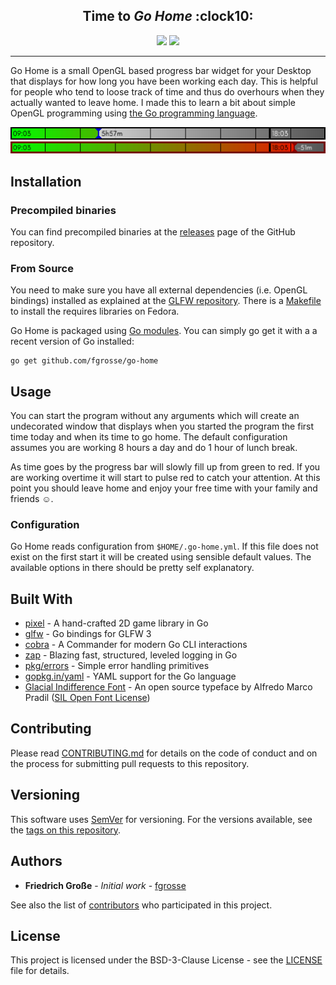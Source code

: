 <h2 align="center">Time to <i>Go Home</i> :clock10:</h2>
<p align="center">
	<a href="https://github.com/fgrosse/go-home/releases"><img src="https://img.shields.io/github/tag/fgrosse/go-home.svg?label=version&color=brightgreen"></a>
	<a href="https://github.com/fgrosse/go-home/blob/master/LICENSE"><img src="https://img.shields.io/badge/license-BSD--3--Clause-blue.svg"></a>
</p>

---

Go Home is a small OpenGL based progress bar widget for your Desktop that
displays for how long you have been working each day. This is helpful for people
who tend to loose track of time and thus do overhours when they actually wanted
to leave home. I made this to learn a bit about simple OpenGL programming using
[the Go programming language][go].

<p align="center">
<img src="assets/screenshot_01.png">
<img src="assets/screenshot_02.png">
</p>

## Installation

### Precompiled binaries

You can find precompiled binaries at the [releases] page of the GitHub
repository.

### From Source

You need to make sure you have all external dependencies (i.e. OpenGL bindings)
installed as explained at the [GLFW repository][external-deps].
There is a [Makefile](Makefile) to install the requires libraries on Fedora.

Go Home is packaged using [Go modules][go-modules]. You can simply go get it
with a a recent version of Go installed:

```
go get github.com/fgrosse/go-home
```

## Usage

You can start the program without any arguments which will create an
undecorated window that displays when you started the program the first time
today and when its time to go home. The default configuration assumes you are
working 8 hours a day and do 1 hour of lunch break.

As time goes by the progress bar will slowly fill up from green to red. If you 
are working overtime it will start to pulse red to catch your attention. At this
point you should leave home and enjoy your free time with your family and
friends :relaxed:.

### Configuration

Go Home reads configuration from `$HOME/.go-home.yml`. If this file does not
exist on the first start it will be created using sensible default values.
The available options in there should be pretty self explanatory.

## Built With

* [pixel](github.com/faiface/pixel) - A hand-crafted 2D game library in Go
* [glfw](github.com/go-gl/glfw) - Go bindings for GLFW 3
* [cobra](github.com/spf13/cobra) - A Commander for modern Go CLI interactions 
* [zap](https://github.com/uber-go/zap) - Blazing fast, structured, leveled logging in Go
* [pkg/errors](https://github.com/pkg/errors) - Simple error handling primitives
* [gopkg.in/yaml](gopkg.in/yaml.v3) - YAML support for the Go language 
* [Glacial Indifference Font](https://fontlibrary.org/en/font/glacial-indifference) - An open source typeface by Alfredo Marco Pradil ([SIL Open Font License](LICENSE_FONT))

## Contributing

Please read [CONTRIBUTING.md](CONTRIBUTING.md) for details on the code of
conduct and on the process for submitting pull requests to this repository.

## Versioning

This software uses [SemVer] for versioning.
For the versions available, see the [tags on this repository][tags]. 

## Authors

- **Friedrich Große** - *Initial work* - [fgrosse]

See also the list of [contributors] who participated in this project.

## License

This project is licensed under the BSD-3-Clause License - see the [LICENSE](LICENSE) file for details.

[releases]: https://github.com/fgrosse/go-home/releases
[external-deps]: https://github.com/go-gl/glfw/blob/master/README.md
[go]: https://golang.org
[go-modules]: https://github.com/golang/go/wiki/Modules
[SemVer]: http://semver.org
[tags]: https://github.com/fgrosse/go-home/tags
[fgrosse]: https://github.com/fgrosse
[contributors]: https://github.com/github.com/fgrosse/go-home/contributors
